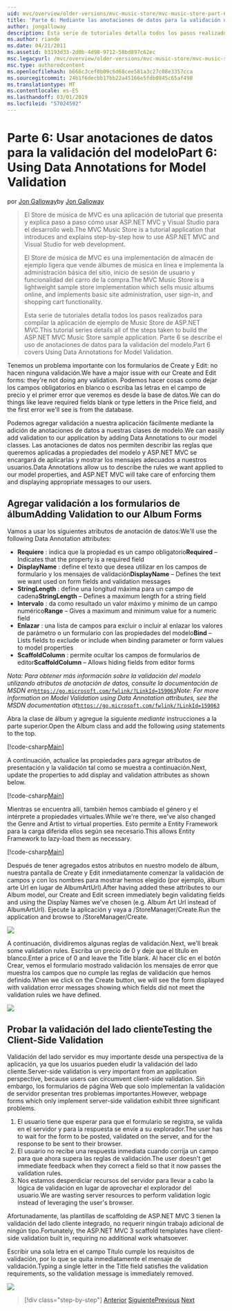 ```yaml
---
uid: mvc/overview/older-versions/mvc-music-store/mvc-music-store-part-6
title: 'Parte 6: Mediante las anotaciones de datos para la validación del modelo | Microsoft Docs'
author: jongalloway
description: Esta serie de tutoriales detalla todos los pasos realizados para compilar la aplicación de ejemplo de Music Store de ASP.NET MVC. Parte 6 se describe el uso de anotaciones de datos para el modelo V...
ms.author: riande
ms.date: 04/21/2011
ms.assetid: b3193d33-2d0b-4d98-9712-58bd897c62ec
msc.legacyurl: /mvc/overview/older-versions/mvc-music-store/mvc-music-store-part-6
msc.type: authoredcontent
ms.openlocfilehash: b666c3cef0b09c6d68cee581a3c27c08e3357cca
ms.sourcegitcommit: 24b1f6decbb17bb22a45166e5fdb0845c65af498
ms.translationtype: MT
ms.contentlocale: es-ES
ms.lasthandoff: 03/01/2019
ms.locfileid: "57024592"
---
```

<a name="part-6-using-data-annotations-for-model-validation"></a><span data-ttu-id="e1b6d-104">Parte 6: Usar anotaciones de datos para la validación del modelo</span><span class="sxs-lookup"><span data-stu-id="e1b6d-104">Part 6: Using Data Annotations for Model Validation</span></span>
====================
<span data-ttu-id="e1b6d-105">por [Jon Galloway](https://github.com/jongalloway)</span><span class="sxs-lookup"><span data-stu-id="e1b6d-105">by [Jon Galloway](https://github.com/jongalloway)</span></span>

> <span data-ttu-id="e1b6d-106">El Store de música de MVC es una aplicación de tutorial que presenta y explica paso a paso cómo usar ASP.NET MVC y Visual Studio para el desarrollo web.</span><span class="sxs-lookup"><span data-stu-id="e1b6d-106">The MVC Music Store is a tutorial application that introduces and explains step-by-step how to use ASP.NET MVC and Visual Studio for web development.</span></span>  
>   
> <span data-ttu-id="e1b6d-107">El Store de música de MVC es una implementación de almacén de ejemplo ligera que vende álbumes de música en línea e implementa la administración básica del sitio, inicio de sesión de usuario y funcionalidad del carro de la compra.</span><span class="sxs-lookup"><span data-stu-id="e1b6d-107">The MVC Music Store is a lightweight sample store implementation which sells music albums online, and implements basic site administration, user sign-in, and shopping cart functionality.</span></span>  
>   
> <span data-ttu-id="e1b6d-108">Esta serie de tutoriales detalla todos los pasos realizados para compilar la aplicación de ejemplo de Music Store de ASP.NET MVC.</span><span class="sxs-lookup"><span data-stu-id="e1b6d-108">This tutorial series details all of the steps taken to build the ASP.NET MVC Music Store sample application.</span></span> <span data-ttu-id="e1b6d-109">Parte 6 se describe el uso de anotaciones de datos para la validación del modelo.</span><span class="sxs-lookup"><span data-stu-id="e1b6d-109">Part 6 covers Using Data Annotations for Model Validation.</span></span>


<span data-ttu-id="e1b6d-110">Tenemos un problema importante con los formularios de Create y Edit: no hacen ninguna validación.</span><span class="sxs-lookup"><span data-stu-id="e1b6d-110">We have a major issue with our Create and Edit forms: they're not doing any validation.</span></span> <span data-ttu-id="e1b6d-111">Podemos hacer cosas como dejar los campos obligatorios en blanco o escriba las letras en el campo de precio y el primer error que veremos es desde la base de datos.</span><span class="sxs-lookup"><span data-stu-id="e1b6d-111">We can do things like leave required fields blank or type letters in the Price field, and the first error we'll see is from the database.</span></span>

<span data-ttu-id="e1b6d-112">Podemos agregar validación a nuestra aplicación fácilmente mediante la adición de anotaciones de datos a nuestras clases de modelo.</span><span class="sxs-lookup"><span data-stu-id="e1b6d-112">We can easily add validation to our application by adding Data Annotations to our model classes.</span></span> <span data-ttu-id="e1b6d-113">Las anotaciones de datos nos permiten describir las reglas que queremos aplicadas a propiedades del modelo y ASP.NET MVC se encargará de aplicarlas y mostrar los mensajes adecuados a nuestros usuarios.</span><span class="sxs-lookup"><span data-stu-id="e1b6d-113">Data Annotations allow us to describe the rules we want applied to our model properties, and ASP.NET MVC will take care of enforcing them and displaying appropriate messages to our users.</span></span>

## <a name="adding-validation-to-our-album-forms"></a><span data-ttu-id="e1b6d-114">Agregar validación a los formularios de álbum</span><span class="sxs-lookup"><span data-stu-id="e1b6d-114">Adding Validation to our Album Forms</span></span>

<span data-ttu-id="e1b6d-115">Vamos a usar los siguientes atributos de anotación de datos:</span><span class="sxs-lookup"><span data-stu-id="e1b6d-115">We'll use the following Data Annotation attributes:</span></span>

- <span data-ttu-id="e1b6d-116">**Requiere** : indica que la propiedad es un campo obligatorio</span><span class="sxs-lookup"><span data-stu-id="e1b6d-116">**Required** – Indicates that the property is a required field</span></span>
- <span data-ttu-id="e1b6d-117">**DisplayName** : define el texto que desea utilizar en los campos de formulario y los mensajes de validación</span><span class="sxs-lookup"><span data-stu-id="e1b6d-117">**DisplayName** – Defines the text we want used on form fields and validation messages</span></span>
- <span data-ttu-id="e1b6d-118">**StringLength** : define una longitud máxima para un campo de cadena</span><span class="sxs-lookup"><span data-stu-id="e1b6d-118">**StringLength** – Defines a maximum length for a string field</span></span>
- <span data-ttu-id="e1b6d-119">**Intervalo** : da como resultado un valor máximo y mínimo de un campo numérico</span><span class="sxs-lookup"><span data-stu-id="e1b6d-119">**Range** – Gives a maximum and minimum value for a numeric field</span></span>
- <span data-ttu-id="e1b6d-120">**Enlazar** : una lista de campos para excluir o incluir al enlazar los valores de parámetro o un formulario con las propiedades del modelo</span><span class="sxs-lookup"><span data-stu-id="e1b6d-120">**Bind** – Lists fields to exclude or include when binding parameter or form values to model properties</span></span>
- <span data-ttu-id="e1b6d-121">**ScaffoldColumn** : permite ocultar los campos de formularios de editor</span><span class="sxs-lookup"><span data-stu-id="e1b6d-121">**ScaffoldColumn** – Allows hiding fields from editor forms</span></span>

<span data-ttu-id="e1b6d-122">*Nota: Para obtener más información sobre la validación del modelo utilizando atributos de anotación de datos, consulte la documentación de MSDN en*[`https://go.microsoft.com/fwlink/?LinkId=159063`](https://go.microsoft.com/fwlink/?LinkId=159063)</span><span class="sxs-lookup"><span data-stu-id="e1b6d-122">*Note: For more information on Model Validation using Data Annotation attributes, see the MSDN documentation at*[`https://go.microsoft.com/fwlink/?LinkId=159063`](https://go.microsoft.com/fwlink/?LinkId=159063)</span></span>

<span data-ttu-id="e1b6d-123">Abra la clase de álbum y agregue la siguiente *mediante* instrucciones a la parte superior.</span><span class="sxs-lookup"><span data-stu-id="e1b6d-123">Open the Album class and add the following *using* statements to the top.</span></span>

[!code-csharp[Main](mvc-music-store-part-6/samples/sample1.cs)]

<span data-ttu-id="e1b6d-124">A continuación, actualice las propiedades para agregar atributos de presentación y la validación tal como se muestra a continuación.</span><span class="sxs-lookup"><span data-stu-id="e1b6d-124">Next, update the properties to add display and validation attributes as shown below.</span></span>

[!code-csharp[Main](mvc-music-store-part-6/samples/sample2.cs)]

<span data-ttu-id="e1b6d-125">Mientras se encuentra allí, también hemos cambiado el género y el intérprete a propiedades virtuales.</span><span class="sxs-lookup"><span data-stu-id="e1b6d-125">While we're there, we've also changed the Genre and Artist to virtual properties.</span></span> <span data-ttu-id="e1b6d-126">Esto permite a Entity Framework para la carga diferida ellos según sea necesario.</span><span class="sxs-lookup"><span data-stu-id="e1b6d-126">This allows Entity Framework to lazy-load them as necessary.</span></span>

[!code-csharp[Main](mvc-music-store-part-6/samples/sample3.cs)]

<span data-ttu-id="e1b6d-127">Después de tener agregados estos atributos en nuestro modelo de álbum, nuestra pantalla de Create y Edit inmediatamente comenzar la validación de campos y con los nombres para mostrar hemos elegido (por ejemplo, álbum arte Url en lugar de AlbumArtUrl).</span><span class="sxs-lookup"><span data-stu-id="e1b6d-127">After having added these attributes to our Album model, our Create and Edit screen immediately begin validating fields and using the Display Names we've chosen (e.g. Album Art Url instead of AlbumArtUrl).</span></span> <span data-ttu-id="e1b6d-128">Ejecute la aplicación y vaya a /StoreManager/Create.</span><span class="sxs-lookup"><span data-stu-id="e1b6d-128">Run the application and browse to /StoreManager/Create.</span></span>

![](mvc-music-store-part-6/_static/image1.png)

<span data-ttu-id="e1b6d-129">A continuación, dividiremos algunas reglas de validación.</span><span class="sxs-lookup"><span data-stu-id="e1b6d-129">Next, we'll break some validation rules.</span></span> <span data-ttu-id="e1b6d-130">Escriba un precio de 0 y deje que el título en blanco.</span><span class="sxs-lookup"><span data-stu-id="e1b6d-130">Enter a price of 0 and leave the Title blank.</span></span> <span data-ttu-id="e1b6d-131">Al hacer clic en el botón Crear, vemos el formulario mostrado validación los mensajes de error que muestra los campos que no cumple las reglas de validación que hemos definido.</span><span class="sxs-lookup"><span data-stu-id="e1b6d-131">When we click on the Create button, we will see the form displayed with validation error messages showing which fields did not meet the validation rules we have defined.</span></span>

![](mvc-music-store-part-6/_static/image2.png)

## <a name="testing-the-client-side-validation"></a><span data-ttu-id="e1b6d-132">Probar la validación del lado cliente</span><span class="sxs-lookup"><span data-stu-id="e1b6d-132">Testing the Client-Side Validation</span></span>

<span data-ttu-id="e1b6d-133">Validación del lado servidor es muy importante desde una perspectiva de la aplicación, ya que los usuarios pueden eludir la validación del lado cliente.</span><span class="sxs-lookup"><span data-stu-id="e1b6d-133">Server-side validation is very important from an application perspective, because users can circumvent client-side validation.</span></span> <span data-ttu-id="e1b6d-134">Sin embargo, los formularios de página Web que solo implementan la validación de servidor presentan tres problemas importantes.</span><span class="sxs-lookup"><span data-stu-id="e1b6d-134">However, webpage forms which only implement server-side validation exhibit three significant problems.</span></span>

1. <span data-ttu-id="e1b6d-135">El usuario tiene que esperar para que el formulario se registra, se valida en el servidor y para la respuesta se envíe a su explorador.</span><span class="sxs-lookup"><span data-stu-id="e1b6d-135">The user has to wait for the form to be posted, validated on the server, and for the response to be sent to their browser.</span></span>
2. <span data-ttu-id="e1b6d-136">El usuario no recibe una respuesta inmediata cuando corrija un campo para que ahora supera las reglas de validación.</span><span class="sxs-lookup"><span data-stu-id="e1b6d-136">The user doesn't get immediate feedback when they correct a field so that it now passes the validation rules.</span></span>
3. <span data-ttu-id="e1b6d-137">Nos estamos desperdiciar recursos del servidor para llevar a cabo la lógica de validación en lugar de aprovechar el explorador del usuario.</span><span class="sxs-lookup"><span data-stu-id="e1b6d-137">We are wasting server resources to perform validation logic instead of leveraging the user's browser.</span></span>

<span data-ttu-id="e1b6d-138">Afortunadamente, las plantillas de scaffolding de ASP.NET MVC 3 tienen la validación del lado cliente integrado, no requerir ningún trabajo adicional de ningún tipo.</span><span class="sxs-lookup"><span data-stu-id="e1b6d-138">Fortunately, the ASP.NET MVC 3 scaffold templates have client-side validation built in, requiring no additional work whatsoever.</span></span>

<span data-ttu-id="e1b6d-139">Escribir una sola letra en el campo Título cumple los requisitos de validación, por lo que se quita inmediatamente el mensaje de validación.</span><span class="sxs-lookup"><span data-stu-id="e1b6d-139">Typing a single letter in the Title field satisfies the validation requirements, so the validation message is immediately removed.</span></span>

![](mvc-music-store-part-6/_static/image3.png)


> [!div class="step-by-step"]
> <span data-ttu-id="e1b6d-140">[Anterior](mvc-music-store-part-5.md)
> [Siguiente](mvc-music-store-part-7.md)</span><span class="sxs-lookup"><span data-stu-id="e1b6d-140">[Previous](mvc-music-store-part-5.md)
[Next](mvc-music-store-part-7.md)</span></span>
